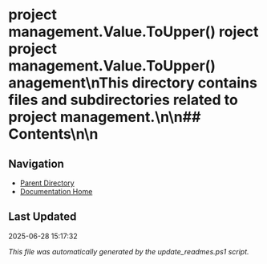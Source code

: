 ﻿# project management.Value.ToUpper() roject  project management.Value.ToUpper() anagement\nThis directory contains files and subdirectories related to project management.\n\n## Contents\n<!-- toc -->\n
## Navigation

- [Parent Directory](../)
- [Documentation Home](../../)

## Last Updated

2025-06-28 15:17:32

*This file was automatically generated by the update_readmes.ps1 script.*